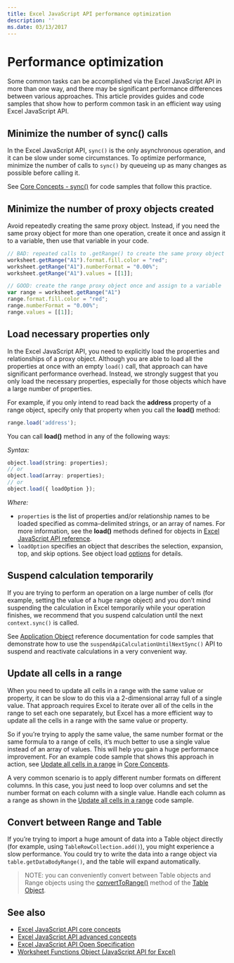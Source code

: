 ```yaml
---
title: Excel JavaScript API performance optimization
description: ''
ms.date: 03/13/2017
---
```


# Performance optimization

Some common tasks can be accomplished via the Excel JavaScript API in more than one way, and there may be significant performance differences between various approaches. This article provides guides and code samples that show how to perform common task in an efficient way using Excel JavaScript API.

## Minimize the number of sync() calls

In the Excel JavaScript API, ```sync()``` is the only asynchronous operation, and it can be slow under some circumstances. To optimize performance, minimize the number of calls to ```sync()``` by queueing up as many changes as possible before calling it.

See [Core Concepts - sync()](https://docs.microsoft.com/en-us/office/dev/add-ins/excel/excel-add-ins-core-concepts#sync) for code samples that follow this practice.

## Minimize the number of proxy objects created

Avoid repeatedly creating the same proxy object. Instead, if you need the same proxy object for more than one operation, create it once and assign it to a variable, then use that variable in your code.

```javascript
// BAD: repeated calls to .getRange() to create the same proxy object
worksheet.getRange("A1").format.fill.color = "red";
worksheet.getRange("A1").numberFormat = "0.00%";
worksheet.getRange("A1").values = [[1]];

// GOOD: create the range proxy object once and assign to a variable
var range = worksheet.getRange("A1")
range.format.fill.color = "red";
range.numberFormat = "0.00%";
range.values = [[1]];
```

## Load necessary properties only

In the Excel JavaScript API, you need to explicitly load the properties and relationships of a proxy object. Although you are able to load all the properties at once with an empty ```load()``` call, that approach can have significant performance overhead. Instead, we strongly suggest that you only load the necessary properties, especially for those objects which have a large number of properties.

For example, if you only intend to read back the **address** property of a range object, specify only that property when you call the **load()** method:
 
```js
range.load('address');
```
 
You can call **load()** method in any of the following ways:
 
_Syntax:_
 
```js
object.load(string: properties);
// or
object.load(array: properties);
// or
object.load({ loadOption });
```
 
_Where:_
 
* `properties` is the list of properties and/or relationship names to be loaded specified as comma-delimited strings, or an array of names. For more information, see the **load()** methods defined for objects in [Excel JavaScript API reference](https://dev.office.com/reference/add-ins/excel/excel-add-ins-reference-overview).
* `loadOption` specifies an object that describes the selection, expansion, top, and skip options. See object load [options](https://dev.office.com/reference/add-ins/excel/loadoption) for details.

## Suspend calculation temporarily

If you are trying to perform an operation on a large number of cells (for example, setting the value of a huge range object) and you don’t mind suspending the calculation in Excel temporarily while your operation finishes, we recommend that you suspend calculation until the next ```context.sync()``` is called.

See [Application Object](https://dev.office.com/reference/add-ins/excel/application) reference documentation for code samples that demonstrate how to use the ```suspendApiCalculationUntilNextSync()``` API to suspend and reactivate calculations in a very convenient way.

## Update all cells in a range 

When you need to update all cells in a range with the same value or property, it can be slow to do this via a 2-dimensional array full of a single value. That approach requires Excel to iterate over all of the cells in the range to set each one separately, but Excel has a more efficient way to update all the cells in a range with the same value or property.

So if you’re trying to apply the same value, the same number format or the same formula to a range of cells, it’s much better to use a single value instead of an array of values. This will help you gain a huge performance improvement. For an example code sample that shows this approach in action, see [Update all cells in a range](https://docs.microsoft.com/en-us/office/dev/add-ins/excel/excel-add-ins-core-concepts#update-all-cells-in-a-range) in [Core Concepts](https://docs.microsoft.com/en-us/office/dev/add-ins/excel/excel-add-ins-core-concepts).

A very common scenario is to apply different number formats on different columns. In this case, you just need to loop over columns and set the number format on each column with a single value. Handle each column as a range as shown in the [Update all cells in a range](https://docs.microsoft.com/en-us/office/dev/add-ins/excel/excel-add-ins-core-concepts#update-all-cells-in-a-range) code sample.

## Convert between Range and Table

If you’re trying to import a huge amount of data into a Table object directly (for example, using ```TableRowCollection.add()```),  you might experience a slow performance. You could try to write the data into a range object via ```table.getDataBodyRange()```, and the table will expand automatically.

> NOTE:
> you can conveniently convert between Table objects and Range objects using the [convertToRange()](https://dev.office.com/reference/add-ins/excel/table#converttorange) method of the [Table Object](https://dev.office.com/reference/add-ins/excel/table).

## See also

- [Excel JavaScript API core concepts](excel-add-ins-core-concepts.md)
- [Excel JavaScript API advanced concepts](excel-add-ins-advanced-concepts.md)
- [Excel JavaScript API Open Specification](https://github.com/OfficeDev/office-js-docs/tree/ExcelJs_OpenSpec)
- [Worksheet Functions Object (JavaScript API for Excel)](https://dev.office.com/reference/add-ins/excel/functions)